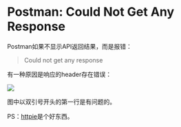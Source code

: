 # Postman: Could Not Get Any Response


Postman如果不显示API返回结果，而是报错：

> Could not get any response

有一种原因是响应的header存在错误：

![](https://wx1.sinaimg.cn/large/006tNbRwly1fwvx7lf9t7j30jd04fq3q.jpg)

图中以双引号开头的第一行是有问题的。

PS：[httpie](https://httpie.org)是个好东西。


